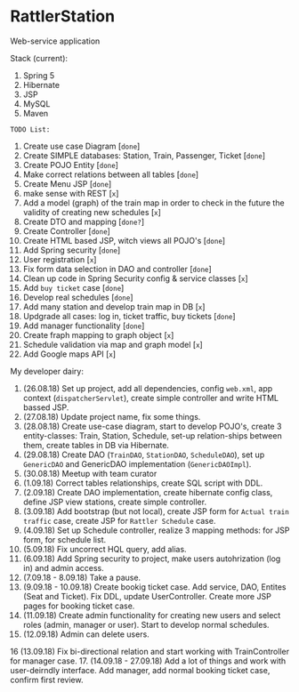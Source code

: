# RattlerStation
Web-service application

Stack (current): 
  1. Spring 5
  2. Hibernate
  3. JSP
  4. MySQL
  5. Maven
  

`TODO List:`

1. Create use case Diagram [`done`]
2. Create SIMPLE databases: Station, Train, Passenger, Ticket [`done`]
3. Create POJO Entity [`done`]
4. Make correct relations between all tables [`done`]
5. Create Menu JSP [`done`]
6. make sense with REST [`x`]
7. Add a model (graph) of the train map in order to check in the future the validity of creating new schedules [`x`]
8. Create DTO and mapping [`done?`]
9. Create Controller [`done`]
10. Create HTML based JSP, witch views all POJO's [`done`]
11. Add Spring security [`done`]
12. User registration [`x`]
13. Fix form data selection in DAO and controller [`done`]
14. Clean up code in Spring Security config & service classes [`x`]
15. Add `buy ticket` case [`done`]
16. Develop real schedules [`done`]
17. Add many station and develop train map in DB [`x`]
18. Updgrade all cases: log in, ticket traffic, buy tickets [`done`]
19. Add manager functionality [`done`]
20. Create fraph mapping to graph object [`x`]
21. Schedule validation via map and graph model [`x`]
22. Add Google maps API [`x`]

My developer dairy:

1. (26.08.18) Set up project, add all dependencies, config `web.xml`, app context (`dispatcherServlet`), create simple controller and write HTML bassed JSP.
2. (27.08.18) Update project name, fix some things.   
3. (28.08.18) Create use-case diagram, start to develop POJO's, create 3 entity-classes: Train, Station, Schedule, set-up relation-ships between them, create tables in DB via Hibernate.
4. (29.08.18) Create DAO (`TrainDAO`, `StationDAO`, `ScheduleDAO`), set up `GenericDAO` and GenericDAO implementation (`GenericDAOImpl`).
5. (30.08.18) Meetup with team curator
6. (1.09.18) Correct tables relationships, create SQL script with DDL.
7. (2.09.18) Create DAO implementation, create hibernate config class, define JSP view stations, create simple controller.
8. (3.09.18) Add bootstrap (but not local), create JSP form for `Actual train traffic` case, create JSP for `Rattler Schedule` case.
9. (4.09.18) Set up Schedule controller, realize 3 mapping methods: for JSP form, for schedule list.
10. (5.09.18) Fix uncorrect HQL query, add alias.
11. (6.09.18) Add Spring security to project, make users autohrization (log in) and admin access.
12. (7.09.18 - 8.09.18) Take a pause. 
13. (9.09.18 - 10.09.18) Create bookig ticket case. Add service, DAO, Entites (Seat and Ticket). Fix DDL, update UserController. Create more JSP pages for booking ticket case.
14. (11.09.18) Create admin functionality for creating new users and select roles (admin, manager or user). Start to develop normal schedules.
15. (12.09.18) Admin can delete users.

16 (13.09.18) Fix bi-directional relation and start working with TrainController for manager case.
17. (14.09.18 - 27.09.18) Add a lot of things and work with user-deirndly interface. Add manager, add normal booking ticket case, confirm first review.
